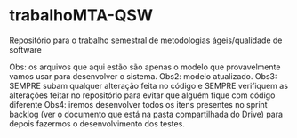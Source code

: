 ﻿# trabalhoMTA-QSW
Repositório para o trabalho semestral de metodologias ágeis/qualidade de software

Obs: os arquivos que aqui estão são apenas o modelo que provavelmente vamos usar para desenvolver o sistema.
Obs2: modelo atualizado. 
Obs3: SEMPRE subam qualquer alteração feita no código e SEMPRE verifiquem as alterações feitar no repositório para evitar que alguém fique com código diferente
Obs4: iremos desenvolver todos os itens presentes no sprint backlog (ver o documento que está na pasta compartilhada do Drive) para depois fazermos o desenvolvimento dos testes.
